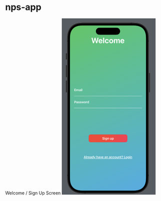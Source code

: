 # nps-app

Welcome / Sign Up Screen
<img src="welcomescreen.png" alt="Welcome / Sign Up Screen" width="300"/>